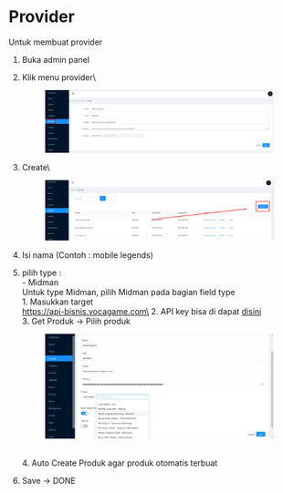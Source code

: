 # Provider

Untuk membuat provider

1. Buka admin panel
2.  Klik menu provider\


    <figure><img src="../.gitbook/assets/image (69).png" alt=""><figcaption></figcaption></figure>
3.  Create\


    <figure><img src="../.gitbook/assets/image (6) (1).png" alt=""><figcaption></figcaption></figure>
4. Isi nama (Contoh : mobile legends)
5.  pilih type : \
    \- Midman\
    &#x20;  Untuk type Midman, pilih Midman pada bagian field type\
    &#x20;  1\. Masukkan target\
    &#x20;      https://api-bisnis.vocagame.com\
    &#x20;  2\. API key bisa di dapat [disini](https://dashboard-bisnis.vocagame.com/panel/setting/api-key)\
    &#x20;  3\. Get Produk -> Pilih produk



    <figure><img src="../.gitbook/assets/image.png" alt=""><figcaption></figcaption></figure>

    \
    &#x20; 4\. Auto Create Produk agar produk otomatis terbuat
6. Save -> DONE
